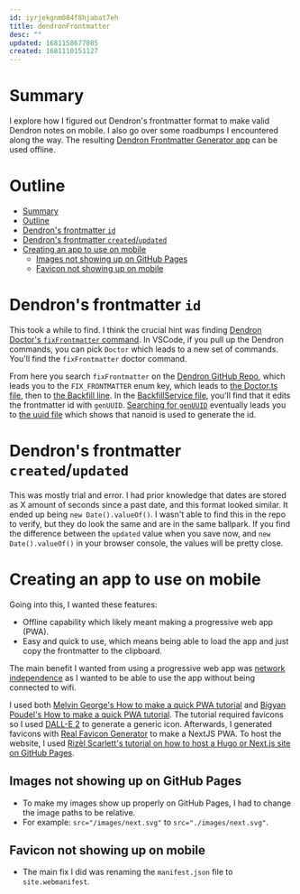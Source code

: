 ```yaml
---
id: iyrjekgnm084f8hjabat7eh
title: dendronFrontmatter
desc: ""
updated: 1681158677085
created: 1681110151127
---
```


# Summary

I explore how I figured out Dendron's frontmatter format to make valid Dendron
notes on mobile. I also go over some roadbumps I encountered along the way. The
resulting
[Dendron Frontmatter Generator app](https://6notes.github.io/dendronFrontmatterGen/)
can be used offline.

# Outline

- [Summary](#summary)
- [Outline](#outline)
- [Dendron's frontmatter `id`](#dendrons-frontmatter-id)
- [Dendron's frontmatter `created`/`updated`](#dendrons-frontmatter-createdupdated)
- [Creating an app to use on mobile](#creating-an-app-to-use-on-mobile)
  - [Images not showing up on GitHub Pages](#images-not-showing-up-on-github-pages)
  - [Favicon not showing up on mobile](#favicon-not-showing-up-on-mobile)

# Dendron's frontmatter `id`

This took a while to find. I think the crucial hint was finding
[Dendron Doctor's `fixFrontmatter` command](https://wiki.dendron.so/notes/ZeC74FYVECsf9bpyngVMU/#fixfrontmatter).
In VSCode, if you pull up the Dendron commands, you can pick `Doctor` which
leads to a new set of commands. You'll find the `fixFrontmatter` doctor command.

From here you search `fixFrontmatter` on the
[Dendron GitHub Repo](https://github.com/dendronhq/dendron/search?q=fixFrontmatter),
which leads you to the `FIX_FRONTMATTER` enum key, which leads to
[the Doctor.ts file](https://github.com/dendronhq/dendron/blob/8c7322ce5cea9e31eae057c08a90b4e788e8c542/packages/plugin-core/src/commands/Doctor.ts),
then to
[the Backfill line](https://github.com/dendronhq/dendron/blob/8c7322ce5cea9e31eae057c08a90b4e788e8c542/packages/plugin-core/src/commands/Doctor.ts#L511).
In the
[BackfillService file](https://github.com/dendronhq/dendron/blob/e3dbc9eac5872ef6811b73a1f16baae5fd77dc0a/packages/engine-server/src/backfillV2/service.ts#L15),
you'll find that it edits the frontmatter id with `genUUID`.
[Searching for `genUUID`](https://github.com/dendronhq/dendron/search?q=genUUID)
eventually leads you to
[the uuid file](https://github.com/dendronhq/dendron/blob/9e93cb79448867bbe915a90069dfdd8c1357807d/packages/common-all/src/uuid.ts)
which shows that nanoid is used to generate the id.

# Dendron's frontmatter `created`/`updated`

This was mostly trial and error. I had prior knowledge that dates are stored as
X amount of seconds since a past date, and this format looked similar. It ended
up being `new Date().valueOf()`. I wasn't able to find this in the repo to
verify, but they do look the same and are in the same ballpark. If you find the
difference between the `updated` value when you save now, and
`new Date().valueOf()` in your browser console, the values will be pretty close.

# Creating an app to use on mobile

Going into this, I wanted these features:

- Offline capability which likely meant making a progressive web app (PWA).
- Easy and quick to use, which means being able to load the app and just copy
  the frontmatter to the clipboard.

The main benefit I wanted from using a progressive web app was
[network independence](https://developer.mozilla.org/en-US/docs/Web/Progressive_web_apps)
as I wanted to be able to use the app without being connected to wifi.

I used both
[Melvin George's How to make a quick PWA tutorial](https://melvingeorge.me/blog/nextjs-pwa)
and
[Bigyan Poudel's How to make a quick PWA tutorial](https://articles.wesionary.team/pwa-with-next-js-6073f07a0b26).
The tutorial required favicons so I used
[DALL-E 2](https://openai.com/product/dall-e-2) to generate a generic icon.
Afterwards, I generated favicons with
[Real Favicon Generator](https://realfavicongenerator.net/) to make a NextJS
PWA. To host the website, I used
[Rizèl Scarlett's tutorial on how to host a Hugo or Next.js site on GitHub Pages](https://dev.to/github/how-to-host-a-static-nextjs-site-on-github-pages-4pe0).

## Images not showing up on GitHub Pages

- To make my images show up properly on GitHub Pages, I had to change the image
  paths to be relative.
- For example: `src="/images/next.svg"` to `src="./images/next.svg"`.

## Favicon not showing up on mobile

- The main fix I did was renaming the `manifest.json` file to
  `site.webmanifest`.
